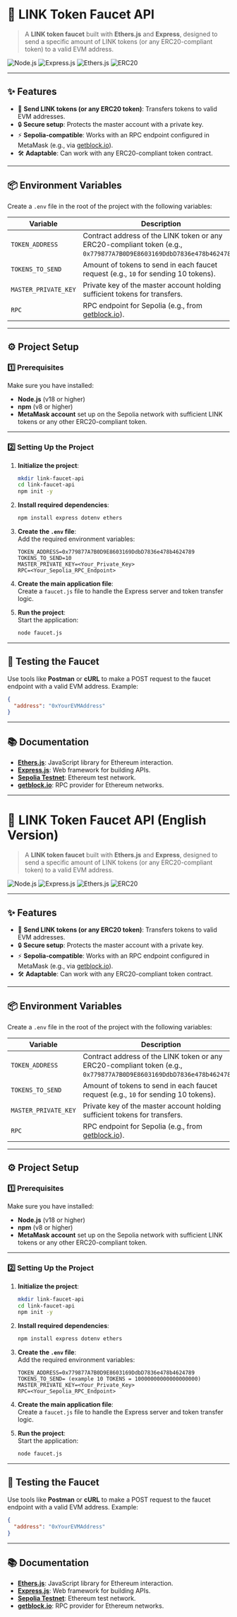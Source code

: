# 🚰 LINK Token Faucet API

> A **LINK token faucet** built with **Ethers.js** and **Express**, designed to send a specific amount of LINK tokens (or any ERC20-compliant token) to a valid EVM address.

![Node.js](https://img.shields.io/badge/Node.js-%5E18.0.0-green?logo=node.js) ![Express.js](https://img.shields.io/badge/Express.js-%5E4.0.0-blue?logo=express) ![Ethers.js](https://img.shields.io/badge/Ethers.js-%5E5.0.0-purple?logo=ethereum) ![ERC20](https://img.shields.io/badge/ERC20-Compatible-yellow)

---

## ✨ Features

- 🚀 **Send LINK tokens (or any ERC20 token)**: Transfers tokens to valid EVM addresses.
- 🔒 **Secure setup**: Protects the master account with a private key.
- ⚡ **Sepolia-compatible**: Works with an RPC endpoint configured in MetaMask (e.g., via [getblock.io](https://getblock.io)).
- 🛠️ **Adaptable**: Can work with any ERC20-compliant token contract.

---

## 📦 Environment Variables

Create a `.env` file in the root of the project with the following variables:

| Variable             | Description                                                                                     |
|----------------------|-------------------------------------------------------------------------------------------------|
| `TOKEN_ADDRESS`      | Contract address of the LINK token or any ERC20-compliant token (e.g., `0x779877A7B0D9E8603169DdbD7836e478b4624789`). |
| `TOKENS_TO_SEND`     | Amount of tokens to send in each faucet request (e.g., `10` for sending 10 tokens).            |
| `MASTER_PRIVATE_KEY` | Private key of the master account holding sufficient tokens for transfers.                     |
| `RPC`                | RPC endpoint for Sepolia (e.g., from [getblock.io](https://getblock.io)).                      |

---

## ⚙️ Project Setup

### 1️⃣ Prerequisites

Make sure you have installed:

- **Node.js** (v18 or higher)
- **npm** (v8 or higher)
- **MetaMask account** set up on the Sepolia network with sufficient LINK tokens or any other ERC20-compliant token.

---

### 2️⃣ Setting Up the Project

1. **Initialize the project**:  
   ```bash
   mkdir link-faucet-api
   cd link-faucet-api
   npm init -y
   ```

2. **Install required dependencies**:  
   ```bash
   npm install express dotenv ethers
   ```

3. **Create the `.env` file**:  
   Add the required environment variables:
   ```env
   TOKEN_ADDRESS=0x779877A7B0D9E8603169DdbD7836e478b4624789
   TOKENS_TO_SEND=10
   MASTER_PRIVATE_KEY=<Your_Private_Key>
   RPC=<Your_Sepolia_RPC_Endpoint>
   ```

4. **Create the main application file**:  
   Create a `faucet.js` file to handle the Express server and token transfer logic.

5. **Run the project**:  
   Start the application:
   ```bash
   node faucet.js
   ```

---

## 🧪 Testing the Faucet

Use tools like **Postman** or **cURL** to make a POST request to the faucet endpoint with a valid EVM address. Example:
```json
{
  "address": "0xYourEVMAddress"
}
```

---

## 📚 Documentation

- **[Ethers.js](https://docs.ethers.org/)**: JavaScript library for Ethereum interaction.
- **[Express.js](https://expressjs.com/)**: Web framework for building APIs.
- **[Sepolia Testnet](https://sepolia.dev/)**: Ethereum test network.
- **[getblock.io](https://getblock.io/)**: RPC provider for Ethereum networks.

---

# 🚰 LINK Token Faucet API (English Version)

> A **LINK token faucet** built with **Ethers.js** and **Express**, designed to send a specific amount of LINK tokens (or any ERC20-compliant token) to a valid EVM address.

![Node.js](https://img.shields.io/badge/Node.js-%5E18.0.0-green?logo=node.js) ![Express.js](https://img.shields.io/badge/Express.js-%5E4.0.0-blue?logo=express) ![Ethers.js](https://img.shields.io/badge/Ethers.js-%5E5.0.0-purple?logo=ethereum) ![ERC20](https://img.shields.io/badge/ERC20-Compatible-yellow)

---

## ✨ Features

- 🚀 **Send LINK tokens (or any ERC20 token)**: Transfers tokens to valid EVM addresses.
- 🔒 **Secure setup**: Protects the master account with a private key.
- ⚡ **Sepolia-compatible**: Works with an RPC endpoint configured in MetaMask (e.g., via [getblock.io](https://getblock.io)).
- 🛠️ **Adaptable**: Can work with any ERC20-compliant token contract.

---

## 📦 Environment Variables

Create a `.env` file in the root of the project with the following variables:

| Variable             | Description                                                                                     |
|----------------------|-------------------------------------------------------------------------------------------------|
| `TOKEN_ADDRESS`      | Contract address of the LINK token or any ERC20-compliant token (e.g., `0x779877A7B0D9E8603169DdbD7836e478b4624789`). |
| `TOKENS_TO_SEND`     | Amount of tokens to send in each faucet request (e.g., `10` for sending 10 tokens).            |
| `MASTER_PRIVATE_KEY` | Private key of the master account holding sufficient tokens for transfers.                     |
| `RPC`                | RPC endpoint for Sepolia (e.g., from [getblock.io](https://getblock.io)).                      |

---

## ⚙️ Project Setup

### 1️⃣ Prerequisites

Make sure you have installed:

- **Node.js** (v18 or higher)
- **npm** (v8 or higher)
- **MetaMask account** set up on the Sepolia network with sufficient LINK tokens or any other ERC20-compliant token.

---

### 2️⃣ Setting Up the Project

1. **Initialize the project**:  
   ```bash
   mkdir link-faucet-api
   cd link-faucet-api
   npm init -y
   ```

2. **Install required dependencies**:  
   ```bash
   npm install express dotenv ethers
   ```

3. **Create the `.env` file**:  
   Add the required environment variables:
   ```env
   TOKEN_ADDRESS=0x779877A7B0D9E8603169DdbD7836e478b4624789
   TOKENS_TO_SEND= (example 10 TOKENS = 10000000000000000000)
   MASTER_PRIVATE_KEY=<Your_Private_Key>
   RPC=<Your_Sepolia_RPC_Endpoint>
   ```

4. **Create the main application file**:  
   Create a `faucet.js` file to handle the Express server and token transfer logic.

5. **Run the project**:  
   Start the application:
   ```bash
   node faucet.js
   ```

---

## 🧪 Testing the Faucet

Use tools like **Postman** or **cURL** to make a POST request to the faucet endpoint with a valid EVM address. Example:
```json
{
  "address": "0xYourEVMAddress"
}
```

---

## 📚 Documentation

- **[Ethers.js](https://docs.ethers.org/)**: JavaScript library for Ethereum interaction.
- **[Express.js](https://expressjs.com/)**: Web framework for building APIs.
- **[Sepolia Testnet](https://sepolia.dev/)**: Ethereum test network.
- **[getblock.io](https://getblock.io/)**: RPC provider for Ethereum networks.
